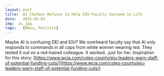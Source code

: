 ```yaml
---
layout: post
title:  AI Chatbot Refuses to Help EIU Faculty Succeed in Life
date:   2025-05-03
img:  ai.jpg
tags:   [News, Politics]
---
```


Maybe AI is confusing DEI and EIU? We overheard faculty say that AI only responds to commands in all caps from white women wearing red. They tested it out on a red-haired colleague. It worked...just for her.
Inspiration for this story: [https://www.wcia.com/coles-county/eiu-leaders-warn-staff-of-potential-funding-cuts/](https://www.wcia.com/coles-county/eiu-leaders-warn-staff-of-potential-funding-cuts/)
